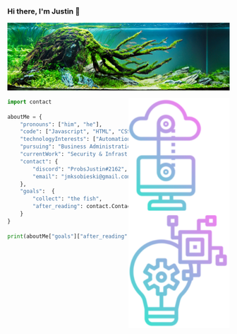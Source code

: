 ### Hi there, I'm Justin 👋
![Header image](https://raw.githubusercontent.com/SobieskiCodes/SobieskiCodes/main/Assets/GitHub_Header.jpg)



[comment]: <> (https://www.freepik.com/search?format=search&query=technology&type=icon hello future me)

<img align='right' src="https://raw.githubusercontent.com/SobieskiCodes/SobieskiCodes/main/Assets/SideImage.png" width="230">



```python
import contact

aboutMe = {
    "pronouns": ["him", "he"],
    "code": ["Javascript", "HTML", "CSS", "Python", "PHP"],
    "technologyInterests": ["Automation", "APIs", "OSCP", "Kernal Injection"],
    "pursuing": "Business Administration in Computer Information Systems",
    "currentWork": "Security & Infrastructure in the mortgage sector",
    "contact": {
        "discord": "ProbsJustin#2162",
        "email": "jmksobieski@gmail.com",
    },
    "goals":  {
        "collect": "the fish",
        "after_reading": contact.Contact('name', 'company', 'phone', 'availability').me()
    }
}

print(aboutMe["goals"]["after_reading"])

```
